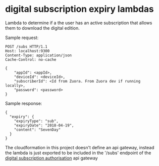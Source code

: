 # digital subscription expiry lambdas

Lambda to determine if a the user has an active subscription that allows them to download the digital edition.

Sample request: 
```
POST /subs HTTP/1.1
Host: localhost:9300
Content-Type: application/json
Cache-Control: no-cache

{
    "appId": <appId>,
    "deviceId": <deviceId>,
    "subscriberId": <Id from Zuora. From Zuora dev if running locally>,
    "password": <password>
}

```
Sample response:
```
{
  "expiry": {
    "expiryType": "sub",
    "expiryDate": "2018-04-19",
    "content": "SevenDay"
  }
}
```

The cloudformation in this project doesn't define an api gateway, instead the lambda is just exported to be included in the '/subs' endpoint of the [digital subscription authorisation](https://github.com/guardian/digital-subscription-authorisation/blob/main/cloudformation.yaml) api gateway